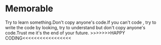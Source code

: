 # Memorable
Try to learn something.Don't copy anyone's code.If you can't code , try to write the code by looking, try to understand but
don't copy anyone's code.Trust me it's the end of your future. >>>>>>>HAPPY CODING<<<<<<<<<<<<<<<<<
